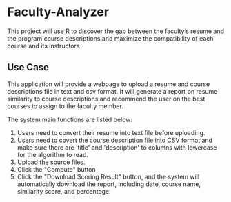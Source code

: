 # Faculty-Analyzer
This project will use R to discover the gap between the faculty’s resume and the program course descriptions and maximize the compatibility of each course and its instructors

## Use Case
This application will provide a webpage to upload a resume and course descriptions file in text and csv format. It will generate a report on resume similarity to course descriptions and recommend the user on the best courses to assign to the faculty member. 

The system main functions are listed below:

1. Users need to convert their resume into text file before uploading.
2. Users need to covert the course description file into CSV format and make sure there are 'title' and 'description' to columns with lowercase for the algorithm to read.
3. Upload the source files.
4. Click the "Compute" button
5. Click the "Download Scoring Result" button, and the system will automatically download the report, including date, course name, similarity score, and percentage.
